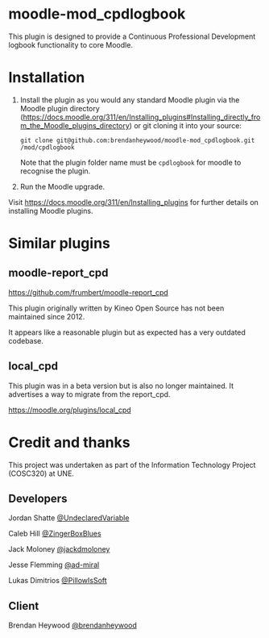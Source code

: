 # moodle-mod_cpdlogbook

This plugin is designed to provide a Continuous Professional Development logbook functionality to core Moodle.


# Installation

1. Install the plugin as you would any standard Moodle plugin via the Moodle plugin directory 
   (https://docs.moodle.org/311/en/Installing_plugins#Installing_directly_from_the_Moodle_plugins_directory) or git cloning it into your source:
   ```
   git clone git@github.com:brendanheywood/moodle-mod_cpdlogbook.git /mod/cpdlogbook
   ```
   Note that the plugin folder name must be `cpdlogbook` for moodle to recognise the plugin.

2. Run the Moodle upgrade.

Visit https://docs.moodle.org/311/en/Installing_plugins for further details on installing Moodle plugins.

# Similar plugins

## moodle-report_cpd

https://github.com/frumbert/moodle-report_cpd

This plugin originally written by Kineo Open Source has not been maintained since 2012.

It appears like a reasonable plugin but as expected has a very outdated codebase.

## local_cpd

This plugin was in a beta version but is also no longer maintained. It advertises a way to migrate from the report_cpd.

https://moodle.org/plugins/local_cpd


# Credit and thanks

This project was undertaken as part of the Information Technology Project (COSC320) at UNE.

## Developers

Jordan Shatte [@UndeclaredVariable](https://github.com/UndeclaredVariable)

Caleb Hill [@ZingerBoxBlues](https://github.com/ZingerBoxBlues)

Jack Moloney [@jackdmoloney](https://github.com/jackdmoloney)

Jesse Flemming [@ad-miral](https://github.com/ad-miral)

Lukas Dimitrios [@PillowIsSoft](https://github.com/PillowIsSoft)

## Client

Brendan Heywood [@brendanheywood](https://github.com/brendanheywood)
